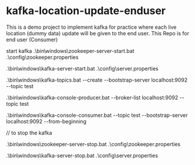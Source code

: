 # kafka-location-update-enduser
This is a demo project to implement kafka for practice where each live location (dummy data) update will be given to the end user.
This Repo is for end user (Consumer)

start kafka
.\bin\windows\zookeeper-server-start.bat .\config\zookeeper.properties

.\bin\windows\kafka-server-start.bat .\config\server.properties

.\bin\windows\kafka-topics.bat --create --bootstrap-server localhost:9092 --topic test

.\bin\windows\kafka-console-producer.bat --broker-list localhost:9092 --topic test


.\bin\windows\kafka-console-consumer.bat --topic test --bootstrap-server localhost:9092 --from-beginning

// to stop the kafka

.\bin\windows\zookeeper-server-stop.bat .\config\zookeeper.properties

.\bin\windows\kafka-server-stop.bat .\config\server.properties
